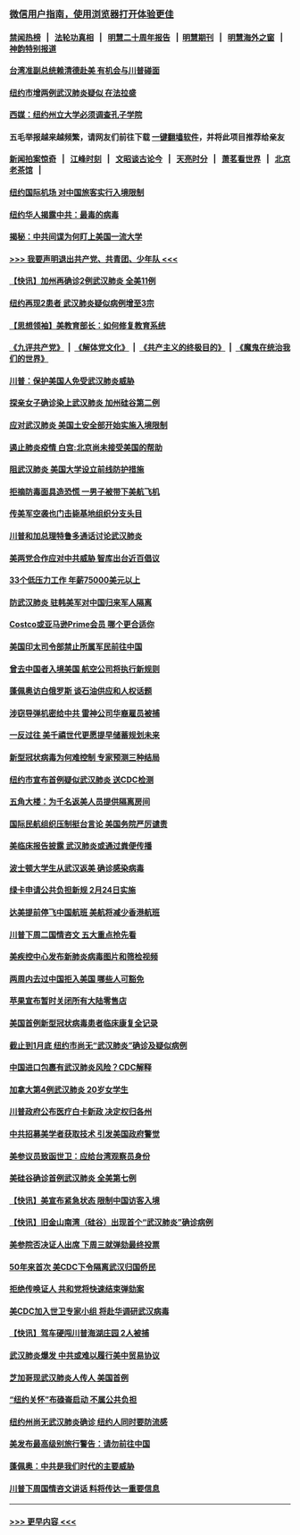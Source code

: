 ### [微信用户指南，使用浏览器打开体验更佳](https://github.com/gfw-breaker/banned-news1/blob/master/indexes/wechat-guide.md?t=0)
#### [禁闻热榜](热点新闻.md?t=0)  &nbsp;&nbsp;|&nbsp;&nbsp; [法轮功真相](https://github.com/gfw-breaker/truth/blob/master/README.md?t=0) &nbsp;&nbsp;|&nbsp;&nbsp; [明慧二十周年报告](https://github.com/gfw-breaker/mh-reports/blob/master/README.md?t=0) &nbsp;&nbsp;|&nbsp;&nbsp;[明慧期刊](https://github.com/gfw-breaker/mh-qikan) &nbsp;&nbsp;|&nbsp;&nbsp; [明慧海外之窗](https://github.com/gfw-breaker/mh-news/blob/master/README.md?t=0) &nbsp;&nbsp;|&nbsp;&nbsp; [神韵特别报道](https://github.com/gfw-breaker/mh-news/blob/master/shenyun.md?t=0)
#### [台湾准副总统赖清德赴美 有机会与川普碰面](../pages/nsc412/n11841332.md?t=02032101) 
#### [纽约市增两例武汉肺炎疑似 在法拉盛](../pages/nsc412/n11840625.md?t=02032101) 
#### [西媒：纽约州立大学必须调查孔子学院](../pages/nsc412/n11840637.md?t=02032101) 
#### 五毛举报越来越频繁，请网友们前往下载 [一键翻墙软件](https://github.com/gfw-breaker/ssr-accounts)，并将此项目推荐给亲友
#### [新闻拍案惊奇](https://github.com/gfw-breaker/banned-news1/blob/master/pages/link4.md) &nbsp;&nbsp;|&nbsp;&nbsp; [江峰时刻](https://github.com/gfw-breaker/banned-news1/blob/master/pages/link4.md) &nbsp;&nbsp;|&nbsp;&nbsp; [文昭谈古论今](https://github.com/gfw-breaker/banned-news1/blob/master/pages/link4.md) &nbsp;&nbsp;|&nbsp;&nbsp; [天亮时分](https://github.com/gfw-breaker/banned-news1/blob/master/pages/link4.md) &nbsp;&nbsp;|&nbsp;&nbsp; [萧茗看世界](https://github.com/gfw-breaker/banned-news1/blob/master/pages/link4.md) &nbsp;&nbsp;|&nbsp;&nbsp; [北京老茶馆](https://github.com/gfw-breaker/banned-news1/blob/master/pages/link4.md) &nbsp;&nbsp;|&nbsp;&nbsp; 
#### [纽约国际机场  对中国旅客实行入境限制](../pages/nsc412/n11840619.md?t=02032101) 
#### [纽约华人揭露中共：最毒的病毒](../pages/nsc412/n11840631.md?t=02032101) 
#### [揭秘：中共间谍为何盯上美国一流大学](../pages/nsc412/n11840270.md?t=02032101) 
#### [>>> 我要声明退出共产党、共青团、少年队 <<<](https://github.com/begood0513/goodnews/blob/master/quit/letter.md) 
#### [【快讯】加州再确诊2例武汉肺炎 全美11例](../pages/nsc412/n11840339.md?t=02032101) 
#### [纽约再现2患者 武汉肺炎疑似病例增至3宗](../pages/nsc412/n11840010.md?t=02032101) 
#### [【思想领袖】美教育部长：如何修复教育系统](../pages/nsc412/n11690865.md?t=02032101) 
#### [《九评共产党》](https://github.com/begood0513/9ping.md/blob/master/README.md) &nbsp;|&nbsp; [《解体党文化》](../../../../jtdwh.md/blob/master/README.md)  &nbsp;|&nbsp; [《共产主义的终极目的》](../../../../gczydzjmd.md/blob/master/README.md) &nbsp;|&nbsp; [《魔鬼在统治我们的世界》](../../../../mgztzwmdsj.md/blob/master/README.md) 
#### [川普：保护美国人免受武汉肺炎威胁](../pages/nsc412/n11839718.md?t=02032101) 
#### [探亲女子确诊染上武汉肺炎 加州硅谷第二例](../pages/nsc412/n11839784.md?t=02032101) 
#### [应对武汉肺炎 美国土安全部开始实施入境限制](../pages/nsc412/n11839729.md?t=02032101) 
#### [遏止肺炎疫情 白宫:北京尚未接受美国的帮助](../pages/nsc412/n11839660.md?t=02032101) 
#### [阻武汉肺炎 美国大学设立前线防护措施](../pages/nsc412/n11839479.md?t=02032101) 
#### [拒摘防毒面具造恐慌 一男子被带下美航飞机](../pages/nsc412/n11839455.md?t=02032101) 
#### [传美军空袭也门击毙基地组织分支头目](../pages/nsc412/n11839210.md?t=02032101) 
#### [川普和加总理特鲁多通话讨论武汉肺炎](../pages/nsc412/n11839128.md?t=02032101) 
#### [美两党合作应对中共威胁 智库出台近百倡议](../pages/nsc412/n11838437.md?t=02032101) 
#### [33个低压力工作 年薪75000美元以上](../pages/nsc412/n11834441.md?t=02032101) 
#### [防武汉肺炎 驻韩美军对中国归来军人隔离](../pages/nsc412/n11838970.md?t=02032101) 
#### [Costco或亚马逊Prime会员 哪个更合适你](../pages/nsc412/n11834459.md?t=02032101) 
#### [美国印太司令部禁止所属军民前往中国](../pages/nsc412/n11838418.md?t=02032101) 
#### [曾去中国者入境美国 航空公司将执行新规则](../pages/nsc412/n11838375.md?t=02032101) 
#### [蓬佩奥访白俄罗斯 谈石油供应和人权话题](../pages/nsc412/n11838242.md?t=02032101) 
#### [涉窃导弹机密给中共 雷神公司华裔雇员被捕](../pages/nsc412/n11838129.md?t=02032101) 
#### [一反过往 美千禧世代更愿提早储蓄规划未来](../pages/nsc412/n11837601.md?t=02032101) 
#### [新型冠状病毒为何难控制 专家预测三种结局](../pages/nsc412/n11838002.md?t=02032101) 
#### [纽约市宣布首例疑似武汉肺炎 送CDC检测](../pages/nsc412/n11837852.md?t=02032101) 
#### [五角大楼：为千名返美人员提供隔离房间](../pages/nsc412/n11837831.md?t=02032101) 
#### [国际民航组织压制挺台言论 美国务院严厉谴责](../pages/nsc412/n11837791.md?t=02032101) 
#### [美临床报告披露 武汉肺炎或通过粪便传播](../pages/nsc412/n11837626.md?t=02032101) 
#### [波士顿大学生从武汉返美 确诊感染病毒](../pages/nsc412/n11837580.md?t=02032101) 
#### [绿卡申请公共负担新规 2月24日实施](../pages/nsc412/n11836634.md?t=02032101) 
#### [达美提前停飞中国航班 美航将减少香港航班](../pages/nsc412/n11837649.md?t=02032101) 
#### [川普下周二国情咨文 五大重点抢先看](../pages/nsc412/n11837512.md?t=02032101) 
#### [美疾控中心发布新肺炎病毒图片和筛检视频](../pages/nsc412/n11837491.md?t=02032101) 
#### [两周内去过中国拒入美国 哪些人可豁免](../pages/nsc412/n11837400.md?t=02032101) 
#### [苹果宣布暂时关闭所有大陆零售店](../pages/nsc412/n11837097.md?t=02032101) 
#### [美国首例新型冠状病毒患者临床康复全记录](../pages/nsc412/n11836513.md?t=02032101) 
#### [截止到1月底  纽约市尚无“武汉肺炎”确诊及疑似病例](../pages/nsc412/n11836657.md?t=02032101) 
#### [中国进口包裹有武汉肺炎风险？CDC解释](../pages/nsc412/n11836321.md?t=02032101) 
#### [加拿大第4例武汉肺炎 20岁女学生](../pages/nsc412/n11836537.md?t=02032101) 
#### [川普政府公布医疗白卡新政 决定权归各州](../pages/nsc412/n11836336.md?t=02032101) 
#### [中共招募美学者获取技术 引发美国政府警觉](../pages/nsc412/n11836277.md?t=02032101) 
#### [美参议员致函世卫：应给台湾观察员身份](../pages/nsc412/n11836183.md?t=02032101) 
#### [美硅谷确诊首例武汉肺炎 全美第七例](../pages/nsc412/n11836093.md?t=02032101) 
#### [【快讯】美宣布紧急状态 限制中国访客入境](../pages/nsc412/n11836030.md?t=02032101) 
#### [【快讯】旧金山南湾（硅谷）出现首个“武汉肺炎”确诊病例](../pages/nsc412/n11836084.md?t=02032101) 
#### [美参院否决证人出席 下周三就弹劾最终投票](../pages/nsc412/n11835900.md?t=02032101) 
#### [50年来首次 美CDC下令隔离武汉归国侨民](../pages/nsc412/n11835854.md?t=02032101) 
#### [拒绝传唤证人 共和党将快速结束弹劾案](../pages/nsc412/n11835573.md?t=02032101) 
#### [美CDC加入世卫专家小组 将赴华调研武汉病毒](../pages/nsc412/n11835584.md?t=02032101) 
#### [【快讯】驾车硬闯川普海湖庄园 2人被捕](../pages/nsc412/n11835785.md?t=02032101) 
#### [武汉肺炎爆发 中共或难以履行美中贸易协议](../pages/nsc412/n11834752.md?t=02032101) 
#### [芝加哥现武汉肺炎人传人 美国首例](../pages/nsc412/n11834730.md?t=02032101) 
#### [“纽约关怀”布碌崙启动  不属公共负担](../pages/nsc412/n11834269.md?t=02032101) 
#### [纽约州尚无武汉肺炎确诊  纽约人同时要防流感](../pages/nsc412/n11834247.md?t=02032101) 
#### [美发布最高级别旅行警告：请勿前往中国](../pages/nsc412/n11834038.md?t=02032101) 
#### [蓬佩奥：中共是我们时代的主要威胁](../pages/nsc412/n11833434.md?t=02032101) 
#### [川普下周国情咨文讲话 料将传达一重要信息](../pages/nsc412/n11833714.md?t=02032101) 

----
#### [ >>> 更早内容 <<< ](../indexes/nsc412-earlier.md)
